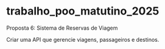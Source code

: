 # trabalho_poo_matutino_2025

Proposta 6: Sistema de Reservas de Viagem

Criar uma API que gerencie viagens, passageiros e destinos.
